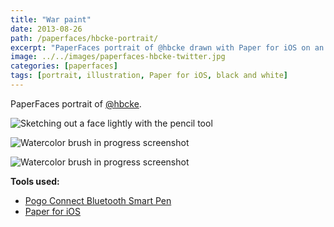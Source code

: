 ```yaml
---
title: "War paint"
date: 2013-08-26
path: /paperfaces/hbcke-portrait/
excerpt: "PaperFaces portrait of @hbcke drawn with Paper for iOS on an iPad."
image: ../../images/paperfaces-hbcke-twitter.jpg
categories: [paperfaces]
tags: [portrait, illustration, Paper for iOS, black and white]
---
```


PaperFaces portrait of [@hbcke](https://twitter.com/hbcke).

![Sketching out a face lightly with the pencil tool](../../images/paperfaces-hbcke-process-1-lg.jpg)

![Watercolor brush in progress screenshot](../../images/paperfaces-hbcke-process-2-lg.jpg)

![Watercolor brush in progress screenshot](../../images/paperfaces-hbcke-process-3-lg.jpg)

**Tools used:**

- [Pogo Connect Bluetooth Smart Pen](https://www.amazon.com/gp/product/B009K448L4/ref=as_li_ss_tl?ie=UTF8&camp=1789&creative=390957&creativeASIN=B009K448L4&linkCode=as2&tag=mademist-20)
- [Paper for iOS](https://paper.bywetransfer.com/)
